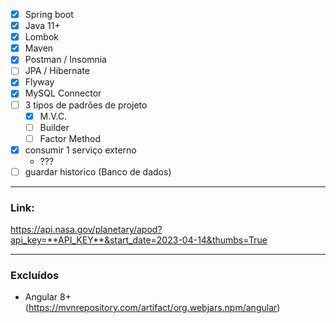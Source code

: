 - [x] Spring boot
- [x] Java 11+
- [x] Lombok
- [x] Maven
- [x] Postman / Insomnia
- [ ] JPA / Hibernate
- [x] Flyway
- [x] MySQL Connector
- [ ] 3 tipos de padrões de projeto
  - [x] M.V.C.
  - [ ] Builder
  - [ ] Factor Method
- [x] consumir 1 serviço externo
  - ???
- [ ] guardar historico (Banco de dados)

---
### Link:
<https://api.nasa.gov/planetary/apod?api_key=**API_KEY**&start_date=2023-04-14&thumbs=True>

---
### Excluídos

- Angular 8+ (https://mvnrepository.com/artifact/org.webjars.npm/angular)

